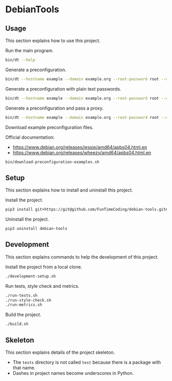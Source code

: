# DebianTools

## Usage

This section explains how to use this project.

Run the main program.

```sh
bin/dt --help
```

Generate a preconfiguration.

```sh
bin/dt --hostname example --domain example.org --root-password root --user-name example --user-password example --user-real-name "Example User" > preseed.cfg
```

Generate a preconfiguration with plain text passwords.

```sh
bin/dt --hostname example --domain example.org --root-password root --user-name example --user-password example --user-real-name "Example User" --insecure > preseed.cfg
```

Generate a preconfiguration and pass a proxy.

```sh
bin/dt --hostname example --domain example.org --root-password root --user-name example --user-password example --user-real-name "Example User" --proxy http://proxy:8080 > preseed.cfg
```

Download example preconfiguration files.

Official documentation:
- https://www.debian.org/releases/jessie/amd64/apbs04.html.en
- https://www.debian.org/releases/wheezy/amd64/apbs04.html.en

```sh
bin/download-preconfiguration-examples.sh
```


## Setup

This section explains how to install and uninstall this project.

Install the project.

```sh
pip3 install git+https://git@github.com/FunTimeCoding/debian-tools.git#egg=debian-tools
```

Uninstall the project.

```sh
pip3 uninstall debian-tools
```


## Development

This section explains commands to help the development of this project.

Install the project from a local clone.

```sh
./development-setup.sh
```

Run tests, style check and metrics.

```sh
./run-tests.sh
./run-style-check.sh
./run-metrics.sh
```

Build the project.

```sh
./build.sh
```


## Skeleton

This section explains details of the project skeleton.

- The `tests` directory is not called `test` because there is a package with that name.
- Dashes in project names become underscores in Python.
